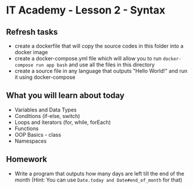 # IT Academy - Lesson 2 - Syntax

## Refresh tasks

* create a dockerfile that will copy the source codes in this folder into a docker image
* create a docker-compose.yml file which will allow you to run `docker-compose run app bash` and use all the files in this directory
* create a source file in any language that outputs "Hello World!" and run it using docker-compose

## What you will learn about today

* Variables and Data Types
* Conditions (if-else, switch)
* Loops and iterators (for, while, forEach)
* Functions
* OOP Basics - class
* Namespaces

## Homework

* Write a program that outputs how many days are left till the end of the month (Hint: You can use `Date.today and Date#end_of_month` for that)
